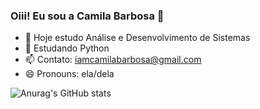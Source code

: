 ### Oiii! Eu sou a Camila Barbosa 👋

- 🔭 Hoje estudo Análise e Desenvolvimento de Sistemas
- 🌱 Estudando Python 
- 📫 Contato: iamcamilabarbosa@gmail.com
- 😄 Pronouns: ela/dela 


![Anurag's GitHub stats](https://github-readme-stats.vercel.app/api?username=camibarbosa&show_icons=true&theme=radical)
